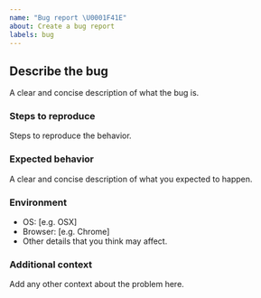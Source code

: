 ```yaml
---
name: "Bug report \U0001F41E"
about: Create a bug report
labels: bug
---
```


## Describe the bug

A clear and concise description of what the bug is.

### Steps to reproduce

Steps to reproduce the behavior.

### Expected behavior

A clear and concise description of what you expected to happen.

### Environment

- OS: [e.g. OSX]
- Browser: [e.g. Chrome]
- Other details that you think may affect.

### Additional context

Add any other context about the problem here.
